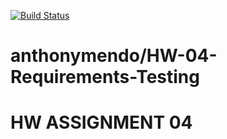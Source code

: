 [![Build Status](https://app.travis-ci.com/anthonymendo/HW-02A-testing-a-legacy-program.svg?branch=main)](https://app.travis-ci.com/anthonymendo/HW-02A-testing-a-legacy-program)

# anthonymendo/HW-04-Requirements-Testing
# HW ASSIGNMENT 04
